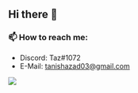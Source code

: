 ## Hi there 👋
### 📫 How to reach me:
- Discord: Taz#1072
- E-Mail: tanishazad03@gmail.com

![](https://github-readme-stats.vercel.app/api?username=Taz03&count_private=true&show_icons=true&theme=onedark)
